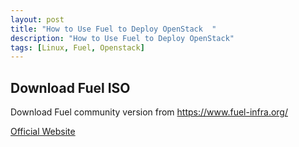 ```yaml
---
layout: post
title: "How to Use Fuel to Deploy OpenStack  "
description: "How to Use Fuel to Deploy OpenStack"
tags: [Linux, Fuel, Openstack]
---
```


## Download Fuel ISO

Download Fuel community version from https://www.fuel-infra.org/<a href="https://www.fuel-infra.org"></a>

<a href="http://www.twistofthewristdvd.com/" title="Official Website">Official Website</a>
